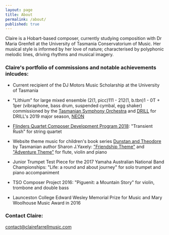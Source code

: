 ```yaml
---
layout: page
title: About
permalink: /about/
published: true
---
```


Claire is a Hobart-based composer, currently studying composition with Dr Maria Grenfell at the University of Tasmania Conservatorium of Music. Her musical style is informed by her love of nature; characterised by polyphonic melodic lines, driving rhythms and musical imagery.

### Claire's portfolio of commissions and notable achievements inlcudes:

- Current recipient of the DJ Motors Music Scholarship at the University of Tasmania

- "Lithium" for large mixed ensemble (2(1, picc)111 - 212(1, b.tbn)1 - 0T + 1per (vibraphone, bass drum, suspended cymbal, egg shaker) commissioned by the [Tasmanian Symphony Orchestra](https://www.tso.com.au/drill-collaboration/) and [DRILL](https://www.drillperformance.com/) for DRILL's 2019 major season, [NEON](https://www.drillperformance.com/neon)

- [Flinders Quartet Composer Development Program 2018](http://www.flindersquartet.com/composerworkshop/): "Transient Rush" for string quartet

- Website theme music for  children's book series [Dunstan and Theodore](https://www.dunstanandtheodore.com/) by Tasmanian author Sharon J.Yaxely: ["Friendship Theme"](https://www.dunstanandtheodore.com/dunstan-and-theodore/) and ["Adventure Theme"](https://www.dunstanandtheodore.com/theodore-swims-in-the-sea/) for flute, violin and piano 

- Junior Trumpet Test Piece for the 2017 Yamaha Australian National Band Championships: "Life: a round and about journey" for solo trumpet and piano accompaniment

- TSO Composer Project 2016: "Piguenit: a Mountain Story" for violin, trombone and double bass

- Launceston College Edward Wesley Memorial Prize for Music and Mary Woolhouse Music Award in 2016




### Contact Claire:

contact@clairefarrellmusic.com
